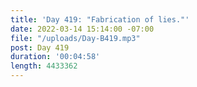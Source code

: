 ```yaml
---
title: 'Day 419: "Fabrication of lies."'
date: 2022-03-14 15:14:00 -07:00
file: "/uploads/Day-B419.mp3"
post: Day 419
duration: '00:04:58'
length: 4433362
---
```


